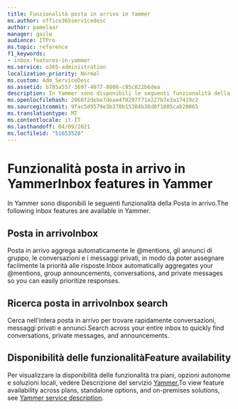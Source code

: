 ```yaml
---
title: Funzionalità posta in arrivo in Yammer
ms.author: office365servicedesc
author: pamelaar
manager: gailw
audience: ITPro
ms.topic: reference
f1_keywords:
- inbox-features-in-yammer
ms.service: o365-administration
localization_priority: Normal
ms.custom: Adm_ServiceDesc
ms.assetid: b785a557-3697-4077-8008-c85c822b6dea
description: In Yammer sono disponibili le seguenti funzionalità della Posta in arrivo.
ms.openlocfilehash: 2060f2debe7deae4f0297f71e227b7e3a17419c2
ms.sourcegitcommit: 9fac5d9579e3b370b15384b36d0f1805cab20065
ms.translationtype: MT
ms.contentlocale: it-IT
ms.lasthandoff: 04/09/2021
ms.locfileid: "51653528"
---
```

# <a name="inbox-features-in-yammer"></a><span data-ttu-id="bc7f2-103">Funzionalità posta in arrivo in Yammer</span><span class="sxs-lookup"><span data-stu-id="bc7f2-103">Inbox features in Yammer</span></span>

<span data-ttu-id="bc7f2-104">In Yammer sono disponibili le seguenti funzionalità della Posta in arrivo.</span><span class="sxs-lookup"><span data-stu-id="bc7f2-104">The following inbox features are available in Yammer.</span></span>
  
## <a name="inbox"></a><span data-ttu-id="bc7f2-105">Posta in arrivo</span><span class="sxs-lookup"><span data-stu-id="bc7f2-105">Inbox</span></span>

<span data-ttu-id="bc7f2-106">Posta in arrivo aggrega automaticamente le @mentions, gli annunci di gruppo, le conversazioni e i messaggi privati, in modo da poter assegnare facilmente la priorità alle risposte.</span><span class="sxs-lookup"><span data-stu-id="bc7f2-106">Inbox automatically aggregates your @mentions, group announcements, conversations, and private messages so you can easily prioritize responses.</span></span>
  
## <a name="inbox-search"></a><span data-ttu-id="bc7f2-107">Ricerca posta in arrivo</span><span class="sxs-lookup"><span data-stu-id="bc7f2-107">Inbox search</span></span>

<span data-ttu-id="bc7f2-108">Cerca nell'intera posta in arrivo per trovare rapidamente conversazioni, messaggi privati e annunci.</span><span class="sxs-lookup"><span data-stu-id="bc7f2-108">Search across your entire inbox to quickly find conversations, private messages, and announcements.</span></span>
  
## <a name="feature-availability"></a><span data-ttu-id="bc7f2-109">Disponibilità delle funzionalità</span><span class="sxs-lookup"><span data-stu-id="bc7f2-109">Feature availability</span></span>

<span data-ttu-id="bc7f2-110">Per visualizzare la disponibilità delle funzionalità tra piani, opzioni autonome e soluzioni locali, vedere Descrizione del servizio [Yammer.](yammer-service-description.md)</span><span class="sxs-lookup"><span data-stu-id="bc7f2-110">To view feature availability across plans, standalone options, and on-premises solutions, see [Yammer service description](yammer-service-description.md).</span></span>
  


